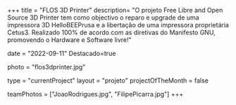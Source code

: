 +++
title = "FLOS 3D Printer"
description= "O projeto Free Libre and Open Source 3D Printer tem como objectivo o reparo e upgrade de uma impressora 3D HelloBEEPrusa e a libertação de uma impressora proprietária Cetus3. Realizado 100% de acordo com as diretivas do Manifesto GNU, promovendo o Hardware e Software livre!" 

date = "2022-09-11" 
Destacado=true

photo = "flos3dprinter.jpg" 

type = "currentProject" 
layout = "projeto" 
projectOfTheMonth = false

teamPhotos = ["JoaoRodrigues.jpg", "FilipePicarra.jpg"] 
+++
